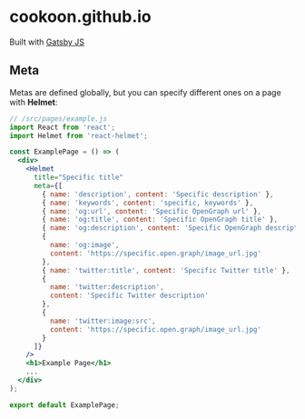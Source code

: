 # cookoon.github.io

Built with [Gatsby JS](https://www.gatsbyjs.org/)

## Meta

Metas are defined globally, but you can specify different ones on a page with **Helmet**:

```jsx
// /src/pages/example.js
import React from 'react';
import Helmet from 'react-helmet';

const ExamplePage = () => (
  <div>
    <Helmet
      title="Specific title"
      meta={[
        { name: 'description', content: 'Specific description' },
        { name: 'keywords', content: 'specific, keywords' },
        { name: 'og:url', content: 'Specific OpenGraph url' },
        { name: 'og:title', content: 'Specific OpenGraph title' },
        { name: 'og:description', content: 'Specific OpenGraph description' },
        {
          name: 'og:image',
          content: 'https://specific.open.graph/image_url.jpg'
        },
        { name: 'twitter:title', content: 'Specific Twitter title' },
        {
          name: 'twitter:description',
          content: 'Specific Twitter description'
        },
        {
          name: 'twitter:image:src',
          content: 'https://specific.open.graph/image_url.jpg'
        }
      ]}
    />
    <h1>Example Page</h1>
    ...
  </div>
);

export default ExamplePage;
```
